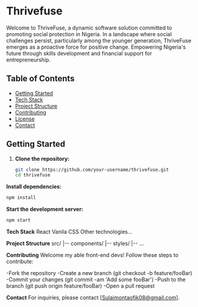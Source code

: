 # Thrivefuse
Welcome to ThriveFuse, a dynamic software solution committed to promoting social protection in Nigeria. In a landscape where social challenges persist, particularly among the younger generation, ThriveFuse emerges as a proactive force for positive change. Empowering Nigeria's future through skills development and financial support for entrepreneurship.


## Table of Contents

- [Getting Started](#getting-started)
- [Tech Stack](#tech-stack)
- [Project Structure](#project-structure)
- [Contributing](#contributing)
- [License](#license)
- [Contact](#contact)

## Getting Started

1. **Clone the repository:**
   ```bash
   git clone https://github.com/your-username/thrivefuse.git
   cd thrivefuse

   
**Install dependencies:**
```bash
npm install
```


**Start the development server:**

``` bash
npm start
```

**Tech Stack**
  React
  Vanila CSS
  Other technologies...


**Project Structure**
src/
|-- components/
|-- styles/
|-- ...


**Contributing**
Welcome my able front-end devs! Follow these steps to contribute:

  -Fork the repository
  -Create a new branch (git checkout -b feature/fooBar)
  -Commit your changes (git commit -am 'Add some fooBar')
  -Push to the branch (git push origin feature/fooBar)
 -Open a pull request

**Contact**
For inquiries, please contact [Sulaimontaofik08@gmail.com].

